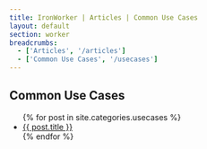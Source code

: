 ```yaml
---
title: IronWorker | Articles | Common Use Cases
layout: default
section: worker
breadcrumbs:
  - ['Articles', '/articles']
  - ['Common Use Cases', '/usecases']
---
```


<h2>Common Use Cases</h2>

<ul>
  {% for post in site.categories.usecases %}
  <li><a href="{{ post.url }}">{{ post.title }}</a></li>
  {% endfor %}
</ul>